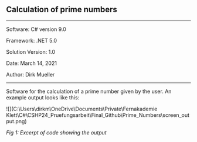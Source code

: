 ## Calculation of prime numbers
**********************************************
Software:		    C# version 9.0

Framework:          .NET 5.0

Solution Version:   1.0

Date: 			    March 14, 2021

Author:			    Dirk Mueller
**********************************************

Software for the calculation of a prime number given by the user. An example output looks like this:

![](C:\Users\dirkm\OneDrive\Documents\Private\Fernakademie Klett\C#\CSHP24_Pruefungsarbeit\Final_Github\Prime_Numbers\screen_output.png)

*Fig 1: Excerpt of code showing the output* 